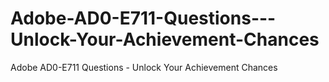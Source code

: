 # Adobe-AD0-E711-Questions---Unlock-Your-Achievement-Chances
Adobe AD0-E711 Questions - Unlock Your Achievement Chances
